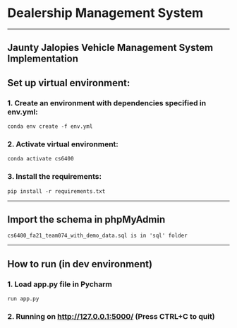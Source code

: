 # Dealership Management System
-------------------------------------
## Jaunty Jalopies Vehicle Management System Implementation



## Set up virtual environment:
### 1. Create an environment with dependencies specified in env.yml:
    conda env create -f env.yml

### 2. Activate virtual environment: 
    conda activate cs6400

### 3. Install the requirements:
    pip install -r requirements.txt

-------------------------------------

## Import the schema in phpMyAdmin
    cs6400_fa21_team074_with_demo_data.sql is in 'sql' folder 

-------------------------------------

## How to run (in dev environment)
### 1. Load app.py file in Pycharm
    run app.py
### 2. Running on http://127.0.0.1:5000/ (Press CTRL+C to quit)
